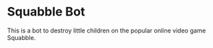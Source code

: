 # Squabble Bot

This is a bot to destroy little children on the popular online video game Squabble.
